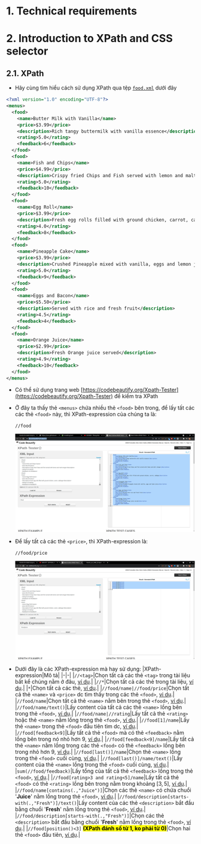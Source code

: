# 1. Technical requirements
# 2. Introduction to XPath and CSS selector
## 2.1. XPath
* Hãy cùng tìm hiểu cách sử dụng XPath qua tệp [`food.xml`](food.xml) dưới đây
```xml
<?xml version="1.0" encoding="UTF-8"?>
<menus>
  <food>
    <name>Butter Milk with Vanilla</name>
    <price>$3.99</price>
    <description>Rich tangy buttermilk with vanilla essence</description>
    <rating>5.0</rating>
    <feedback>6</feedback>
  </food>
  <food>
    <name>Fish and Chips</name>
    <price>$4.99</price>
    <description>Crispy fried Chips and Fish served with lemon and malt vinegar</description>
    <rating>5.0</rating>
    <feedback>10</feedback>
  </food>
  <food>
    <name>Egg Roll</name>
    <price>$3.99</price>
    <description>Fresh egg rolls filled with ground chicken, carrot, cabbage</description>
    <rating>4.0</rating>
    <feedback>8</feedback>
  </food>
  <food>
    <name>Pineapple Cake</name>
    <price>$3.99</price>
    <description>Crushed Pineapple mixed with vanilla, eggs and lemon juice</description>
    <rating>5.0</rating>
    <feedback>9</feedback>
  </food>
  <food>
    <name>Eggs and Bacon</name>
    <price>$5.50</price>
    <description>Served with rice and fresh fruit</description>
    <rating>4.5</rating>
    <feedback>4</feedback>
  </food>
  <food>
    <name>Orange Juice</name>
    <price>$2.99</price>
    <description>Fresh Orange juice served</description>
    <rating>4.9</rating>
    <feedback>10</feedback>
  </food>
</menus>
```
* Có thể sử dụng trang web [https://codebeautify.org/Xpath-Tester](https://codebeautify.org/Xpath-Tester) để kiểm tra XPath
* Ở đây ta thấy thẻ `<menus>` chứa nhiều thẻ `<food>` bên trong, để lấy tất các các thẻ `<food>` này, thì XPath-expression của chúng ta là:
  ```xpath
  //food
  ```
  ![](images/03_00.png)

* Để lấy tất cả các thẻ `<price>`, thì XPath-expression là:
  ```xpath
  //food/price
  ```
  ![](images/03_01.png)

* Dưới đây là các XPath-expression mà hay sử dụng:
  |XPath-expression|Mô tả|
  |-|-|
  |`//<tag>`|Chọn tất cả các thẻ `<tag>` trong tài liệu bất kể chúng nằm ở đâu, [ví dụ](images/03_00.png).|
  |`//*`|Chọn tất cả các thẻ trong tài liệu, [ví dụ](images/03_04.png).|
  |`*`|Chọn tất cả các thẻ, [ví dụ](images/03_03.png).|
  |`//food/name|//food/price`|Chọn tất cả thẻ `<name>` và `<price>` dc tìm thấy trong các thẻ `<food>`, [vi dụ](images/03_02.png).|
  |`//food/name`|Chọn tất cả thẻ `<name>` nằm bên trong thẻ `<food>`, [ví dụ](images/03_05.png).|
  |`//food/name/text()`|Lấy content của tất cả các thẻ `<name>` lồng bên trong thẻ `<food>`, [ví dụ](images/03_06.png).|
  |`//food/name|//rating`|Lấy tất cả thẻ `<rating>` hoặc thẻ `<name>` nằm lồng trong thẻ `<food>`, [ví dụ](images/03_07.png).|
  |`//food[1]/name`|Lấy thẻ `<name>` trong thẻ `<food>` đầu tiên tìm dc, [ví dụ](images/03_08.png).|
  |`//food[feedback<9]`|Lấy tất cả thẻ `<food>` mà có thẻ `<feedback>` nằm lồng bên trong nó nhỏ hơn 9, [ví dụ](images/03_09.png).|
  |`//food[feedback<9]/name`|Lấy tất cả thẻ `<name>` nằm lồng trong các thẻ `<food>` có thẻ `<feedback>` lồng bên trong nhỏ hơn 9, [ví dụ](images/03_10.png).|
  |`//food[last()]/name`|Chọn thẻ `<name>` lồng trong thẻ `<food>` cuối cùng, [ví dụ](images/03_11.png).|
  |`//food[last()]/name/text()`|Lấy content của thẻ `<name>` lồng trong thẻ `<food>` cuối cùng, [ví dụ](images/03_12.png).|
  |`sum(//food/feedback)`|Lấy tổng của tất cả thẻ `<feedback>` lồng trong thẻ `<food>`, [ví dụ](images/03_13.png).|
  |`//food[rating>3 and rating<5]/name`|Lấy tất cả thẻ `<food>` có thẻ `<rating>` lồng bên trong nằm trong khoảng $[3, 5]$, [ví dụ](images/03_14.png).|
  |`//food/name[contains(.,"Juice")]`|Chọn các thẻ `<name>` có chứa chuổi '**Juice**' nằm lồng trong thẻ `<food>`, [ví dụ](images/03_15.png).|
  |`//food/description[starts-with(.,"Fresh")]/text()`|Lấy content của các thẻ `<description>` bắt đầu bằng chuổi '**Fresh**' nằm lồng trong thẻ `<food>`, [ví dụ](images/03_16.png).|
  |`//food/description[starts-with(.,"Fresh")]`|Chọn các thẻ `<description>` bắt đầu bằng chuổi '**Fresh**' nằm lồng trong thẻ `<food>`, [ví dụ](images/03_17.png).|
  |`//food[position()<3]` <mark>**(XPath đánh số từ 1, ko phải từ 0)**</mark>|Chọn hai thẻ `<food>` đầu tiên, [ví dụ](images/03_18.png).|
